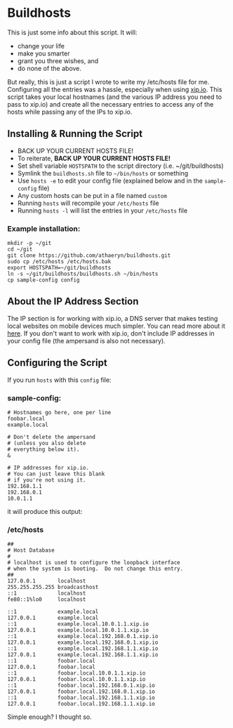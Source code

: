 Buildhosts
=========

This is just some info about this script. It will:

+ change your life
+ make you smarter
+ grant you three wishes, and
+ do none of the above.

But really, this is just a script I wrote to write my /etc/hosts file for me.
Configuring all the entries was a hassle, especially when using [xip.io](http://xip.io).
This script takes your local hostnames (and the various IP address you need to pass
to xip.io) and create all the necessary entries to access any of the hosts while
passing any of the IPs to xip.io.

Installing & Running the Script
-------------------------------

+ BACK UP YOUR CURRENT HOSTS FILE!
+ To reiterate, **BACK UP YOUR CURRENT HOSTS FILE!**
+ Set shell variable `HOSTSPATH` to the script directory (i.e. ~/git/buildhosts)
+ Symlink the `buildhosts.sh` file to `~/bin/hosts` or something
+ Use `hosts -e` to edit your config file (explained below and in the `sample-config` file)
+ Any custom hosts can be put in a file named `custom`
+ Running `hosts` will recompile your `/etc/hosts` file
+ Running `hosts -l` will list the entries in your `/etc/hosts` file

### Example installation:
    mkdir -p ~/git
    cd ~/git
    git clone https://github.com/athaeryn/buildhosts.git
    sudo cp /etc/hosts /etc/hosts.bak
    export HOSTSPATH=~/git/buildhosts
    ln -s ~/git/buildhosts/buildhosts.sh ~/bin/hosts
    cp sample-config config


About the IP Address Section
----------------------------

The IP section is for working with xip.io, a DNS server that makes testing local
websites on mobile devices much simpler. You can read more about it [here](http://xip.io).
If you don't want to work with xip.io, don't include IP addresses in your config file (the ampersand is also not necessary).

Configuring the Script
----------------------

If you run `hosts` with this `config` file:

### sample-config:

    # Hostnames go here, one per line
    foobar.local
    example.local

    # Don't delete the ampersand
    # (unless you also delete
    # everything below it).
    &

    # IP addresses for xip.io.
    # You can just leave this blank
    # if you're not using it.
    192.168.1.1
    192.168.0.1
    10.0.1.1

it will produce this output:

### /etc/hosts
    ##
    # Host Database
    #
    # localhost is used to configure the loopback interface
    # when the system is booting.  Do not change this entry.
    ##
    127.0.0.1       localhost
    255.255.255.255 broadcasthost
    ::1             localhost
    fe80::1%lo0     localhost
    
    ::1             example.local
    127.0.0.1       example.local
    ::1             example.local.10.0.1.1.xip.io
    127.0.0.1       example.local.10.0.1.1.xip.io
    ::1             example.local.192.168.0.1.xip.io
    127.0.0.1       example.local.192.168.0.1.xip.io
    ::1             example.local.192.168.1.1.xip.io
    127.0.0.1       example.local.192.168.1.1.xip.io
    ::1             foobar.local
    127.0.0.1       foobar.local
    ::1             foobar.local.10.0.1.1.xip.io
    127.0.0.1       foobar.local.10.0.1.1.xip.io
    ::1             foobar.local.192.168.0.1.xip.io
    127.0.0.1       foobar.local.192.168.0.1.xip.io
    ::1             foobar.local.192.168.1.1.xip.io
    127.0.0.1       foobar.local.192.168.1.1.xip.io

Simple enough? I thought so.
